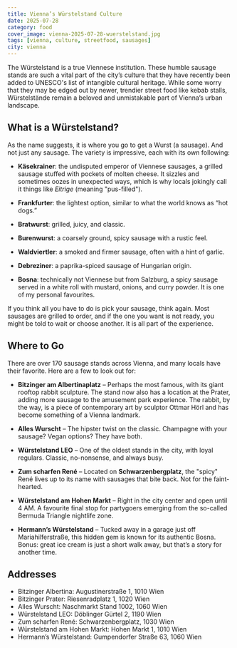 ```yaml
---
title: Vienna’s Würstelstand Culture
date: 2025-07-28
category: food
cover_image: vienna-2025-07-28-wuerstelstand.jpg
tags: [vienna, culture, streetfood, sausages]
city: vienna
---
```


The Würstelstand is a true Viennese institution. These humble sausage stands are such a vital part of the city’s culture that they have recently been added to UNESCO's list of intangible cultural heritage. While some worry that they may be edged out by newer, trendier street food like kebab stalls, Würstelstände remain a beloved and unmistakable part of Vienna’s urban landscape.

## What is a Würstelstand?

As the name suggests, it is where you go to get a Wurst (a sausage). And not just any sausage. The variety is impressive, each with its own following:

- **Käsekrainer**: the undisputed emperor of Viennese sausages, a grilled sausage stuffed with pockets of molten cheese. It sizzles and sometimes oozes in unexpected ways, which is why locals jokingly call it things like *Eitrige* (meaning "pus-filled").

- **Frankfurter**: the lightest option, similar to what the world knows as “hot dogs.”

- **Bratwurst**: grilled, juicy, and classic.

- **Burenwurst**: a coarsely ground, spicy sausage with a rustic feel.

- **Waldviertler**: a smoked and firmer sausage, often with a hint of garlic.

- **Debreziner**: a paprika-spiced sausage of Hungarian origin.

- **Bosna**: technically not Viennese but from Salzburg, a spicy sausage served in a white roll with mustard, onions, and curry powder. It is one of my personal favourites.

If you think all you have to do is pick your sausage, think again. Most sausages are grilled to order, and if the one you want is not ready, you might be told to wait or choose another. It is all part of the experience.

## Where to Go

There are over 170 sausage stands across Vienna, and many locals have their favorite. Here are a few to look out for:

- **Bitzinger am Albertinaplatz** – Perhaps the most famous, with its giant rooftop rabbit sculpture. The stand now also has a location at the Prater, adding more sausage to the amusement park experience. The rabbit, by the way, is a piece of contemporary art by sculptor Ottmar Hörl and has become something of a Vienna landmark.

- **Alles Wurscht** – The hipster twist on the classic. Champagne with your sausage? Vegan options? They have both.

- **Würstelstand LEO** – One of the oldest stands in the city, with loyal regulars. Classic, no-nonsense, and always busy.

- **Zum scharfen René** – Located on **Schwarzenbergplatz**, the "spicy" René lives up to its name with sausages that bite back. Not for the faint-hearted.

- **Würstelstand am Hohen Markt** – Right in the city center and open until 4 AM. A favourite final stop for partygoers emerging from the so-called Bermuda Triangle nightlife zone.

- **Hermann’s Würstelstand** – Tucked away in a garage just off Mariahilferstraße, this hidden gem is known for its authentic Bosna. Bonus: great ice cream is just a short walk away, but that’s a story for another time.

## Addresses

- Bitzinger Albertina: Augustinerstraße 1, 1010 Wien  
- Bitzinger Prater: Riesenradplatz 1, 1020 Wien  
- Alles Wurscht: Naschmarkt Stand 1002, 1060 Wien  
- Würstelstand LEO: Döblinger Gürtel 2, 1190 Wien  
- Zum scharfen René: Schwarzenbergplatz, 1030 Wien  
- Würstelstand am Hohen Markt: Hohen Markt 1, 1010 Wien  
- Hermann’s Würstelstand: Gumpendorfer Straße 63, 1060 Wien  

